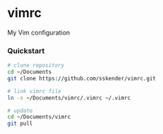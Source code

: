 # vimrc

My Vim configuration

### Quickstart

```bash
# clone repository
cd ~/Documents
git clone https://github.com/sskender/vimrc.git

# link vimrc file
ln -s ~/Documents/vimrc/.vimrc ~/.vimrc

# update
cd ~/Documents/vimrc
git pull
```

